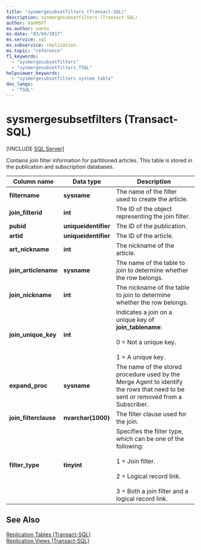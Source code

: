```yaml
---
title: "sysmergesubsetfilters (Transact-SQL)"
description: sysmergesubsetfilters (Transact-SQL)
author: VanMSFT
ms.author: vanto
ms.date: "03/04/2017"
ms.service: sql
ms.subservice: replication
ms.topic: "reference"
f1_keywords:
  - "sysmergesubsetfilters"
  - "sysmergesubsetfilters_TSQL"
helpviewer_keywords:
  - "sysmergesubsetfilters system table"
dev_langs:
  - "TSQL"
---
```

# sysmergesubsetfilters (Transact-SQL)
[!INCLUDE [SQL Server](../../includes/applies-to-version/sqlserver.md)]

  Contains join filter information for partitioned articles. This table is stored in the publication and subscription databases.  
  
|Column name|Data type|Description|  
|-----------------|---------------|-----------------|  
|**filtername**|**sysname**|The name of the filter used to create the article.|  
|**join_filterid**|**int**|The ID of the object representing the join filter.|  
|**pubid**|**uniqueidentifier**|The ID of the publication.|  
|**artid**|**uniqueidentifier**|The ID of the article.|  
|**art_nickname**|**int**|The nickname of the article.|  
|**join_articlename**|**sysname**|The name of the table to join to determine whether the row belongs.|  
|**join_nickname**|**int**|The nickname of the table to join to determine whether the row belongs.|  
|**join_unique_key**|**int**|Indicates a join on a unique key of **join_tablename**:<br /><br /> 0 = Not a unique key.<br /><br /> 1 = A unique key.|  
|**expand_proc**|**sysname**|The name of the stored procedure used by the Merge Agent to identify the rows that need to be sent or removed from a Subscriber.|  
|**join_filterclause**|**nvarchar(1000)**|The filter clause used for the join.|  
|**filter_type**|**tinyint**|Specifies the filter type, which can be one of the following:<br /><br /> 1 = Join filter.<br /><br /> 2 = Logical record link.<br /><br /> 3 = Both a join filter and a logical record link.|  
  
## See Also  
 [Replication Tables &#40;Transact-SQL&#41;](../../relational-databases/system-tables/replication-tables-transact-sql.md)   
 [Replication Views &#40;Transact-SQL&#41;](../../relational-databases/system-views/replication-views-transact-sql.md)  
  
  
